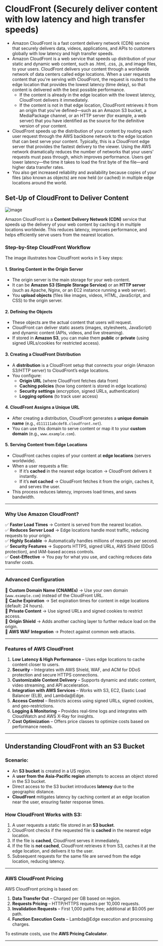 # CloudFront (Securely deliver content with low latency and high transfer speeds)
- Amazon CloudFront is a fast content delivery network (CDN) service that securely delivers data, videos, applications, and APIs to customers globally with low latency and high transfer speeds.
- Amazon CloudFront is a web service that speeds up distribution of your static and dynamic web content, such as .html, .css, .js, and image files, to your users. CloudFront delivers your content through a worldwide network of data centers called edge locations. When a user requests content that you're serving with CloudFront, the request is routed to the edge location that provides the lowest latency (time delay), so that content is delivered with the best possible performance.
  - If the content is already in the edge location with the lowest latency, CloudFront delivers it immediately.
  - If the content is not in that edge location, CloudFront retrieves it from an origin that you've defined—such as an Amazon S3 bucket, a MediaPackage channel, or an HTTP server (for example, a web server) that you have identified as the source for the definitive version of your content.
- CloudFront speeds up the distribution of your content by routing each user request through the AWS backbone network to the edge location that can best serve your content. Typically, this is a CloudFront edge server that provides the fastest delivery to the viewer. Using the AWS network dramatically reduces the number of networks that your users' requests must pass through, which improves performance. Users get lower latency—the time it takes to load the first byte of the file—and higher data transfer rates.
- You also get increased reliability and availability because copies of your files (also known as objects) are now held (or cached) in multiple edge locations around the world.

## Set-Up of CloudFront to Deliver Content
![image](https://github.com/user-attachments/assets/5ea0955b-9437-4039-9957-7cb167ff9558)

Amazon CloudFront is a **Content Delivery Network (CDN)** service that speeds up the delivery of your web content by caching it in multiple locations worldwide. This reduces latency, improves performance, and helps efficiently serve users from the nearest location.

### **Step-by-Step CloudFront Workflow**
The image illustrates how CloudFront works in 5 key steps:

#### **1. Storing Content in the Origin Server**
   - The origin server is the main storage for your web content.
   - It can be **Amazon S3 (Simple Storage Service)** or an **HTTP server** (such as Apache, Nginx, or an EC2 instance running a web server).
   - You **upload objects** (files like images, videos, HTML, JavaScript, and CSS) to the origin server.

#### **2. Defining the Objects**
   - These objects are the actual content that users will request.
   - CloudFront can deliver static assets (images, stylesheets, JavaScript) and dynamic content (APIs, videos, and live streaming).
   - If stored in **Amazon S3**, you can make them **public** or **private** (using signed URLs/cookies for restricted access).

#### **3. Creating a CloudFront Distribution**
   - A **distribution** is a CloudFront setup that connects your origin (Amazon S3/HTTP server) to CloudFront’s edge locations.
   - You configure:
     - **Origin URL** (where CloudFront fetches data from)
     - **Caching policies** (how long content is stored in edge locations)
     - **Security settings** (encryption, signed URLs, authentication)
     - **Logging options** (to track user access)

#### **4. CloudFront Assigns a Unique URL**
   - After creating a distribution, CloudFront generates a **unique domain name** (e.g., `d111111abcdef8.cloudfront.net`).
   - You can use this domain to serve content or map it to your **custom domain** (e.g., `www.example.com`).

#### **5. Serving Content from Edge Locations**
   - CloudFront caches copies of your content at **edge locations** (servers worldwide).
   - When a user requests a file:
     - If it’s **cached** in the nearest edge location → CloudFront delivers it instantly.
     - If it’s **not cached** → CloudFront fetches it from the origin, caches it, and serves the user.
   - This process reduces latency, improves load times, and saves bandwidth.

---

### **Why Use Amazon CloudFront?**
✅ **Faster Load Times** → Content is served from the nearest location.  
✅ **Reduces Server Load** → Edge locations handle most traffic, reducing requests to your origin.  
✅ **Highly Scalable** → Automatically handles millions of requests per second.  
✅ **Security Features** → Supports HTTPS, signed URLs, AWS Shield (DDoS protection), and IAM-based access controls.  
✅ **Cost-Effective** → You pay for what you use, and caching reduces data transfer costs.  

---

### **Advanced Configuration**
🔹 **Custom Domain Name (CNAMEs)** → Use your own domain (`www.example.com`) instead of the CloudFront URL.  
🔹 **Cache Expiration** → Set expiration times for content in edge locations (default: 24 hours).  
🔹 **Private Content** → Use signed URLs and signed cookies to restrict access.  
🔹 **Origin Shield** → Adds another caching layer to further reduce load on the origin.  
🔹 **AWS WAF Integration** → Protect against common web attacks.  

---

### **Features of AWS CloudFront**
1. **Low Latency & High Performance** – Uses edge locations to cache content closer to users.
2. **Security** – Integrates with AWS Shield, WAF, and ACM for DDoS protection and secure HTTPS connections.
3. **Customizable Content Delivery** – Supports dynamic and static content, video streaming, and API acceleration.
4. **Integration with AWS Services** – Works with S3, EC2, Elastic Load Balancer (ELB), and Lambda@Edge.
5. **Access Control** – Restricts access using signed URLs, signed cookies, and geo-restrictions.
6. **Logging & Monitoring** – Provides real-time logs and integrates with CloudWatch and AWS X-Ray for insights.
7. **Cost Optimization** – Offers price classes to optimize costs based on performance needs.

---

## **Understanding CloudFront with an S3 Bucket**
### **Scenario:**
- An **S3 bucket** is created in a US region.
- A **user from the Asia-Pacific region** attempts to access an object stored in the S3 bucket.
- Direct access to the S3 bucket introduces **latency** due to the geographic distance.
- **CloudFront** mitigates latency by caching content at an edge location near the user, ensuring faster response times.

### **How CloudFront Works with S3:**
1. A user requests a static file stored in an **S3 bucket**.
2. CloudFront checks if the requested file is **cached** in the nearest edge location.
3. If the file is **cached**, CloudFront serves it immediately.
4. If the file is **not cached**, CloudFront retrieves it from S3, caches it at the edge location, and delivers it to the user.
5. Subsequent requests for the same file are served from the edge location, reducing latency.

---

### **AWS CloudFront Pricing**
AWS CloudFront pricing is based on:
1. **Data Transfer Out** – Charged per GB based on region.
2. **Requests Pricing** – HTTP/HTTPS requests per 10,000 requests.
3. **Invalidation Requests** – First 1,000 paths free; additional at $0.005 per path.
4. **Function Execution Costs** – Lambda@Edge execution and processing charges.

To estimate costs, use the **AWS Pricing Calculator**.

---


